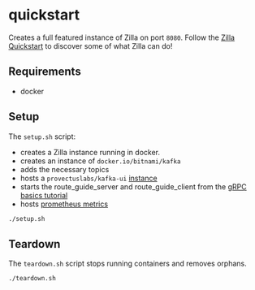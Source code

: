 # quickstart

Creates a full featured instance of Zilla on port `8080`. Follow the [Zilla Quickstart](https://docs.aklivity.io/zilla/latest/quickstart) to discover some of what Zilla can do!

## Requirements

- docker

## Setup

The `setup.sh` script:

- creates a Zilla instance running in docker.
- creates an instance of `docker.io/bitnami/kafka`
- adds the necessary topics
- hosts a `provectuslabs/kafka-ui` [instance](http://localhost:80)
- starts the route_guide_server and route_guide_client from the [gRPC basics tutorial](https://grpc.io/docs/languages/go/basics/)
- hosts [prometheus metrics](http://localhost:9090/metrics)

```bash
./setup.sh
```

## Teardown

The `teardown.sh` script stops running containers and removes orphans.

```bash
./teardown.sh
```
